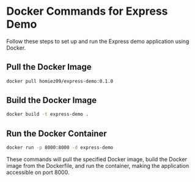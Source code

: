 # Docker Commands for Express Demo

Follow these steps to set up and run the Express demo application using Docker.

## Pull the Docker Image

```sh
docker pull homiez09/express-demo:0.1.0
```

## Build the Docker Image

```sh
docker build -t express-demo .
```

## Run the Docker Container

```sh
docker run -p 8000:8000 -d express-demo
```

These commands will pull the specified Docker image, build the Docker image from the Dockerfile, and run the container, making the application accessible on port 8000.